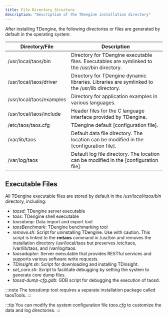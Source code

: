 ```yaml
---
title: File Directory Structure
description: "Description of the TDengine installation directory"
---
```


After installing TDengine, the following directories or files are generated by default in the operating system:

| Directory/File            | Description                                                            |
| ------------------------- | ---------------------------------------------------------------------- |
| /usr/local/taos/bin       | Directory for TDengine executable files. Executables are symlinked to the /usr/bin directory. |
| /usr/local/taos/driver    | Directory for TDengine dynamic libraries. Libraries are symlinked to the /usr/lib directory. |
| /usr/local/taos/examples  | Directory for application examples in various languages.               |
| /usr/local/taos/include   | Header files for the C language interface provided by TDengine.        |
| /etc/taos/taos.cfg        | TDengine default [configuration file].                                 |
| /var/lib/taos             | Default data file directory. The location can be modified in the [configuration file]. |
| /var/log/taos             | Default log file directory. The location can be modified in the [configuration file]. |

## Executable Files

All TDengine executable files are stored by default in the _/usr/local/taos/bin_ directory, including:

- _taosd_: TDengine server executable
- _taos_: TDengine shell executable
- _taosdump_: Data import and export tool
- _taosBenchmark_: TDengine benchmarking tool
- _remove.sh_: Script for uninstalling TDengine. Use with caution. This script is linked to the **rmtaos** command in /usr/bin and removes the installation directory /usr/local/taos but preserves /etc/taos, /var/lib/taos, and /var/log/taos.
- _taosadapter_: Server executable that provides RESTful services and supports various software write requests.
- _TDinsight.sh_: Script for downloading and installing TDinsight.
- _set_core.sh_: Script to facilitate debugging by setting the system to generate core dump files.
- _taosd-dump-cfg.gdb_: GDB script for debugging the execution of taosd.

:::note
The _taosdump_ tool requires a separate installation package called taosTools.
:::

:::tip
You can modify the system configuration file _taos.cfg_ to customize the data and log directories.
:::
